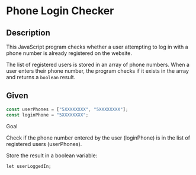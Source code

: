 # Phone Login Checker

## Description

This JavaScript program checks whether a user attempting to log in with a phone number is already registered on the website.

The list of registered users is stored in an array of phone numbers. When a user enters their phone number, the program checks if it exists in the array and returns a `boolean` result.

## Given

```javascript
const userPhones = ["5XXXXXXXX", "5XXXXXXXX"];
const loginPhone = "5XXXXXXXX";
```

Goal

Check if the phone number entered by the user (loginPhone) is in the list of registered users (userPhones).

Store the result in a boolean variable:

```
let userLoggedIn;
```
